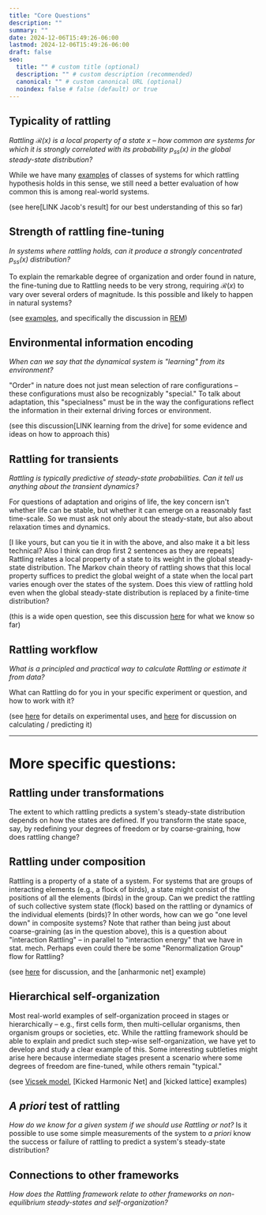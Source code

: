 ```yaml
---
title: "Core Questions"
description: ""
summary: ""
date: 2024-12-06T15:49:26-06:00
lastmod: 2024-12-06T15:49:26-06:00
draft: false
seo:
  title: "" # custom title (optional)
  description: "" # custom description (recommended)
  canonical: "" # custom canonical URL (optional)
  noindex: false # false (default) or true
---
```

## Typicality of rattling

*Rattling $\mathcal{R}(x)$ is a local property of a state $x$ – how common are systems for which it is strongly correlated with its probability $p_{ss}(x)$ in the global steady-state distribution?*

While we have many [examples](/docs/examples/) of classes of systems for which rattling hypothesis holds in this sense, we still need a better evaluation of how common this is among real-world systems.

(see here[LINK Jacob's result] for our best understanding of this so far)

## Strength of rattling fine-tuning

*In systems where rattling holds, can it produce a strongly concentrated $p_{ss}(x)$ distribution?*

To explain the remarkable degree of organization and order found in nature, the fine-tuning due to Rattling needs to be very strong, requiring $\mathcal{R}(x)$ to vary over several orders of magnitude. Is this possible and likely to happen in natural systems? 

(see [examples](https://rattling.org/docs/examples/), and specifically the discussion in [REM](/docs/examples/random-energy-model/))

## Environmental information encoding

*When can we say that the dynamical system is "learning" from its environment?*

"Order" in nature does not just mean selection of rare configurations – these configurations must also be recognizably "special." To talk about adaptation, this "specialness" must be in the way the configurations reflect the information in their external driving forces or environment. 

(see this discussion[LINK learning from the drive] for some evidence and ideas on how to approach this)

## Rattling for transients

*Rattling is typically predictive of steady-state probabilities. Can it tell us anything about the transient dynamics?*

For questions of adaptation and origins of life, the key concern isn't whether life can be stable, but whether it can emerge on a reasonably fast time-scale. So we must ask not only about the steady-state, but also about relaxation times and dynamics. 

[I like yours, but can you tie it in with the above, and also make it a bit less technical? Also I think can drop first 2 sentences as they are repeats]
Rattling relates a local property of a state to its weight in the global steady-state distribution. The Markov chain theory of rattling shows that this local property suffices to predict the global weight of a state when the local part varies enough over the states of the system. Does this view of rattling hold even when the global steady-state distribution is replaced by a finite-time distribution?

(this is a wide open question, see this discussion [here](/docs/research-directions/rattling-for-transients/) for what we know so far)

## Rattling workflow

*What is a principled and practical way to calculate Rattling or estimate it from data?*

What can Rattling do for you in your specific experiment or question, and how to work with it?

(see [here](/docs/background/how-to-use-rattling/) for details on experimental uses, and [here](/docs/research-directions/predicting-rattling/) for discussion on calculating / predicting it)


___
# More specific questions:

## Rattling under transformations

The extent to which rattling predicts a system's steady-state distribution depends on how the states are defined. If you transform the state space, say, by redefining your degrees of freedom or by coarse-graining, how does rattling change?

## Rattling under composition 

Rattling is a property of a state of a system. For systems that are groups of interacting elements (e.g., a flock of birds), a state might consist of the positions of all the elements (birds) in the group. Can we predict the rattling of such collective system state (flock) based on the rattling or dynamics of the individual elements (birds)? In other words, how can we go "one level down" in composite systems? 
Note that rather than being just about coarse-graining (as in the question above), this is a question about "interaction Rattling" – in parallel to "interaction energy" that we have in stat. mech. Perhaps even could there be some "Renormalization Group" flow for Rattling?

(see [here](/docs/research-directions/predicting-rattling/#composability-of-rattling) for discussion, and the [anharmonic net] example)

## Hierarchical self-organization

Most real-world examples of self-organization proceed in stages or hierarchically – e.g., first cells form, then multi-cellular organisms, then organism groups or societies, etc. While the rattling framework should be able to explain and predict such step-wise self-organization, we have yet to develop and study a clear example of this. Some interesting subtleties might arise here because intermediate stages present a scenario where some degrees of freedom are fine-tuned, while others remain "typical."

(see [Vicsek model](/docs/examples/vicsek-model/), [Kicked Harmonic Net] and [kicked lattice] examples)

## *A priori* test of rattling

*How do we know for a given system if we should use Rattling or not?*
Is it possible to use some simple measurements of the system to *a priori* know the success or failure of rattling to predict a system's steady-state distribution?

## Connections to other frameworks

*How does the Rattling framework relate to other frameworks on non-equilibrium steady-states and self-organization?*

